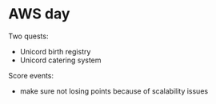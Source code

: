 # AWS day

Two quests:
- Unicord birth registry
- Unicord catering system

Score events:
- make sure not losing points because of scalability issues


